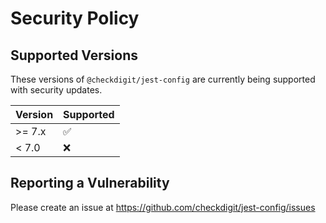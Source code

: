 # Security Policy

## Supported Versions

These versions of `@checkdigit/jest-config` are currently being supported with security updates.

| Version | Supported          |
| ------- | ------------------ |
| \>= 7.x | :white_check_mark: |
| \< 7.0  | :x:                |

## Reporting a Vulnerability

Please create an issue at https://github.com/checkdigit/jest-config/issues
